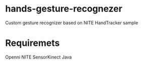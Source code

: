 hands-gesture-recognezer
========================

Custom gesture recognizer based on NITE HandTracker sample

Requiremets
=======================
  Openni
  NITE
  SensorKinect
  Java
